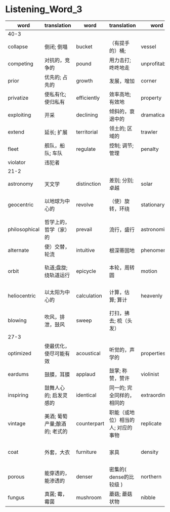 # Listening_Word_3

| word          | translation                   | word        | translation                        | word          | translation                | word          | translation                    |
| ------------- | ----------------------------- | ----------- | ---------------------------------- | ------------- | -------------------------- | ------------- | ------------------------------ |
| 40-3          |
| collapse      | 倒闭; 倒塌                    | bucket      | （有提手的）桶;  | vessel        | 容器; 船，飞船             | sophisticated | 复杂的; 精致的                 |
| competing     | 对抗的，竞争的                | pound       | 用力击打; 咚咚地走                 | unprofitable  | 无利益的; 没有用的         | fascinating   | 极有吸引力的; 迷人的           |
| prior         | 优先的; 占先的                | growth      | 发展，增加                         | corner        | 角，角落; 转弯处           | scenario      | 设想; 可能发生的情况           |
| privatize     | 使私有化; 使归私有            | efficiently | 效率高地; 有效地                   | property      | 财产; 房地产               | prone         | 易于…的; 有…倾向的             |
| exploiting    | 开采                          | declining   | 倾斜的，衰退中的                   | dramatically  | 戏剧地; 显著地             | declare       | 宣称; 表明                     |
| extend        | 延长; 扩展                    | territorial | 领土的; 区域的                     | trawler       | 拖网渔船; 拖网捕鱼者       | expel         | 驱逐; 开除; 排出               |
| fleet         | 舰队，船队; 车队              | regulate    | 控制; 调节; 管理                   | penalty       | 惩罚; 刑罚                 | deter         | 威慑，吓住; 阻止               |
| violator      | 违犯者                        |
| 21-2          |
| astronomy     | 天文学                        | distinction | 差别; 分别; 卓越                   | solar         | 太阳（能）的               | entire        | 全部的，整个的                 |
| geocentric    | 以地球为中心的                | revolve     | （使）旋转，环绕                   | stationary    | 不动的，固定的; 静止的     | tiny          | 极小的，微小的                 |
| philosophical | 哲学上的，哲学（家）的        | prevail     | 流行，盛行                         | astronomical  | 天文学的; 极其巨大的       | inconsistent  | 不一致的，不调和的; 前后矛盾的 |
| alternate     | 使）交替，轮流                | intuitive   | 根深蒂固地               | phenomenon    | 现象; 杰出的人             | reveal        | 揭示; 展示                     |
| orbit         | 轨道;盘旋; 绕轨道运行         | epicycle    | 本轮，周转圆                       | motion        | 运动; 手势; 动机           | appearance    | 外表; （突然）到来，出现; 问世 |
| heliocentric  | 以太阳为中心的                | calculation | 计算，估算; 算计                   | heavenly      | 神圣的; 天空的; 天国的     | mention       | 谈及; 提到; 提名               |
| blowing       | 吹风，排泄，鼓风              | sweep       | 打扫，拂去; 梳（头发）             |
| 27-3          |
| optimized     | 使最优化，使尽可能有效        | acoustical  | 听觉的，声学的                     | properties    | 财产; 所有权; 特性         | vibrate       | 振动; 摆动; 犹豫; 激动         |
| eardums       | 鼓膜，耳膜                    | applaud     | 鼓掌; 称赞，赞许                   | violinist     | 小提琴家                   | blew          | 吹气( blow的过去式 )           |
| inspiring     | 鼓舞人心的; 启发灵感的        | identical   | 同一的; 完全同样的，相同的         | extraordinary | 非凡的; 非常奇特的; 特别的 | generation    | 一代人; 一代; 一批; 产生       |
| vintage       | 美酒; 葡萄产量;酿酒的; 老式的 | counterpart | 职能（或地位）相当的人; 对应的事物 | replicate     | 复制，复写; 重复           | craftsmanship | 技术，技艺; 工力               |
| coat          | 外套，大衣                    | furniture   | 家具                               | density       | 密度，密集; 浓度           | tropic        | 回归线; 热带，热带地方         |
| porous        | 能穿透的，能渗透的            | denser      | 密集的( dense的比较级 )            | northern      | 北方的，北部的             | simulate      | 假装，冒充; 模仿               |
| fungus        | 真菌; 霉，霉菌                | mushroom    | 蘑菇; 蘑菇状物                     | nibble        | 啃，一点一点地咬           |